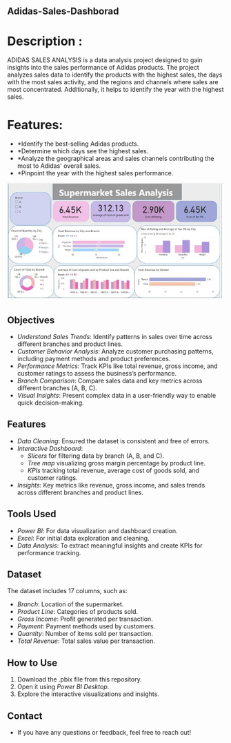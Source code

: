 ## Adidas-Sales-Dashborad
# Description :
ADIDAS SALES ANALYSIS is a data analysis project designed to gain insights into the sales performance of Adidas products. The project analyzes sales data to identify the products with the highest sales, the days with the most sales activity, and the regions and channels where sales are most concentrated. Additionally, it helps to identify the year with the highest sales.

# Features:
- *Identify the best-selling Adidas products.
- *Determine which days see the highest sales.
- *Analyze the geographical areas and sales channels contributing the most to Adidas' overall sales.
- *Pinpoint the year with the highest sales performance.


![Supermarket Sales Dashboard](https://github.com/lobnamohamed22/Supermarket-Sales-Analysis-Dashboard/raw/main/WhatsApp%20Image%202024-11-26%20at%209.57.38%20PM.jpeg)

## Objectives

- *Understand Sales Trends*: Identify patterns in sales over time across different branches and product lines.
- *Customer Behavior Analysis*: Analyze customer purchasing patterns, including payment methods and product preferences.
- *Performance Metrics*: Track KPIs like total revenue, gross income, and customer ratings to assess the business’s performance.
- *Branch Comparison*: Compare sales data and key metrics across different branches (A, B, C).
- *Visual Insights*: Present complex data in a user-friendly way to enable quick decision-making.

## Features

- *Data Cleaning*: Ensured the dataset is consistent and free of errors.
- *Interactive Dashboard*:
  - *Slicers* for filtering data by branch (A, B, and C).
  - *Tree map* visualizing gross margin percentage by product line.
  - *KPIs* tracking total revenue, average cost of goods sold, and customer ratings.
- *Insights*: Key metrics like revenue, gross income, and sales trends across different branches and product lines.

## Tools Used

- *Power BI*: For data visualization and dashboard creation.
- *Excel*: For initial data exploration and cleaning.
- *Data Analysis*: To extract meaningful insights and create KPIs for performance tracking.

## Dataset

The dataset includes 17 columns, such as:

- *Branch*: Location of the supermarket.
- *Product Line*: Categories of products sold.
- *Gross Income*: Profit generated per transaction.
- *Payment*: Payment methods used by customers.
- *Quantity*: Number of items sold per transaction.
- *Total Revenue*: Total sales value per transaction.

## How to Use

1. Download the .pbix file from this repository.
2. Open it using *Power BI Desktop*.
3. Explore the interactive visualizations and insights.
## Contact 
- If you have any questions or feedback, feel free to reach out!
